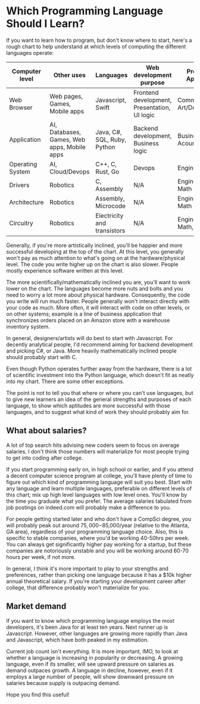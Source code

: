 # Which Programming Language Should I Learn?

If you want to learn how to program, but don't know where to start, here's a rough chart to help
understand at which levels of computing the different languages operate:

|  Computer level  |                 Other uses                  |          Languages          |           Web development purpose            |    Preferred Aptitudes     |
|------------------|---------------------------------------------|-----------------------------|----------------------------------------------|----------------------------|
| Web Browser      | Web pages, Games, Mobile apps               | Javascript, Swift           | Frontend development, Presentation, UI logic | Communication, Art/Design  |
| Application      | AI, Databases, Games, Web apps, Mobile apps | Java, C#, SQL, Ruby, Python | Backend development, Business logic          | Business, Acounting        |
| Operating System | AI, Cloud/Devops                            | C++, C, Rust, Go            | Devops                                       | Engineering                |
| Drivers          | Robotics                                    | C, Assembly                 | N/A                                          | Engineering, Math          |
| Architecture     | Robotics                                    | Assembly, Microcode         | N/A                                          | Engineering, Math          |
| Circuitry        | Robotics                                    | Electricity and transistors | N/A                                          | Engineering, Math, Science |

Generally, if you're more artistically inclined, you'll be happier and more successful developing at
the top of the chart. At this level, you generally won't pay as much attention to what's going on at
the hardware/physical level. The code you write higher up on the chart is also slower. People mostly
experience software written at this level.

The more scientifically/mathematically inclined you are, you'll want to work lower on the chart. The
languages become more nuts and bolts and you need to worry a lot more about physical hardware.
Consequently, the code you write will run much faster. People generally won't interact directly with
your code as much. More often, it will interact with code on other levels, or on other systems;
example is a line of business application that synchronizes orders placed on an Amazon store with a
warehouse inventory system.

In general, designers/artists will do best to start with Javascript. For decently analytical people,
I'd recommend aiming for backend development and picking C#, or Java. More heavily mathematically
inclined people should probably start with C.

Even though Python operates further away from the hardware, there is a lot of scientific investment
into the Python language, which doesn't fit as neatly into my chart. There are some other
exceptions.

The point is not to tell you that where or where you can't use languages, but to give new learners
an idea of the general strengths and purposes of each language, to show which aptitudes are more
successful with those languages, and to suggest what kind of work they should probably aim for.

## What about salaries?

A lot of top search hits advising new coders seem to focus on average salaries. I don't think those
numbers will materialize for most people trying to get into coding after college.

If you start programming early on, in high school or earlier, and if you attend a decent computer
science program at college, you'll have plenty of time to figure out which kind of programming
language will suit you best. Start with any language and learn multiple languages, preferable on
different levels of this chart; mix up high level languages with low level ones. You'll know by the
time you graduate what you prefer. The average salaries tabulated from job postings on indeed.com
will probably make a difference to you.

For people getting started later and who don't have a CompSci degree, you will probably peak out
around $75,000-$85,000/year (relative to the Atlanta, GA area), regardless of your programming
language choice. Also, this is specific to stable companies, where you'd be working 40-50hrs per
week. You can always get significantly higher pay working for a startup, but these companies are
notoriously unstable and you will be working around 60-70 hours per week, if not more.

In general, I think it's more important to play to your strengths and preferences, rather than
picking one language because it has a $10k higher annual theoretical salary. If you're starting your
development career after college, that difference probably won't materialize for you.

## Market demand

If you want to know which programming language employs the most developers, it's been Java for at
least ten years. Next runner up is Javascript. However, other languages are growing more rapidly
than Java and Javascript, which have both peaked in my estimation.

Current job count isn't everything. It is more important, IMO, to look at whether a language is
increasing in popularity or decreasing. A growing language, even if its smaller, will see upward
pressure on salaries as demand outpaces growth. A language in decline, however, even if it employs a
large number of people, will show downward pressure on salaries because supply is outpacing demand.

Hope you find this useful!
